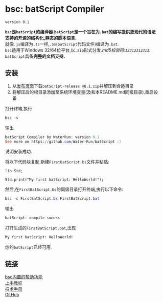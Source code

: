 # bsc: batScript Compiler  

`version 0.1`  

**`bsc`是`batScript`的编译器.`batScript`是一个旨在为`.bat`的编写提供更现代的语法支持的开源的结构化,静态的脚本语言.**  
就像`.js`编译为`.ts`一样,`.bs`(`batScript`代码文件)编译为`.bat`.  
`bsc`适用于Windows 32/64位平台,以`.zip`形式分发.*md5校验码:`12312312313`.*  
`batScript`具备**完整的文档支持.**  

## 安装  

1. 从[发布页面](#)下载`batScript-release v0.1.zip`并解压到合适目录  
2. 将解压后的根目录添加至系统环境变量(及和本README.md同级目录),重启设备  

打开终端,执行  

```powershell
bsc -v
```

输出

```powershell
batScript Compiler by WaterRun: version 0.1
See more on https://github.com/Water-Run/batScript :)
```

说明安装成功.  

将以下代码块复制,新建`FirstBatScript.bs`文件并粘贴:  

```batscript
lib Std;

Std.print("My first batScript: HelloWorld!");
```

然后,在`FirstBatScript.bs`的同级目录打开终端,执行以下命令:  

```powershell
bsc -c FirstBatScript.bs FirstBatScript.bat
```

输出

```powershell
batScript: compile sucess
```

打开生成的`FirstBatScript.bat`,出现  

```cmd
My first batScript: HelloWorld!
```

你的`batScript`已经可用.  

## 链接  

[bsc内置的帮助功能]()  
[上手教程]()  
[技术手册]()  
[GitHub]()  
